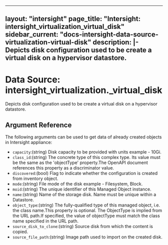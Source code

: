 
---
layout: "intersight"
page_title: "Intersight: intersight_virtualization_virtual_disk"
sidebar_current: "docs-intersight-data-source-virtualization-virtual-disk"
description: |-
Depicts disk configuration used to be create a virtual disk on a hypervisor datastore.
---

# Data Source: intersight_virtualization._virtual_disk
Depicts disk configuration used to be create a virtual disk on a hypervisor datastore.
## Argument Reference
The following arguments can be used to get data of already created objects in Intersight appliance:
* `capacity`:(string) Disk capacity to be provided with units example - 10Gi. 
* `class_id`:(string) The concrete type of this complex type. Its value must be the same as the 'objectType' property.The OpenAPI document references this property as a discriminator value. 
* `discovered`:(bool) Flag to indicate whether the configuration is created from inventory object. 
* `mode`:(string) File mode of the disk  example - Filesystem, Block. 
* `moid`:(string) The unique identifier of this Managed Object instance. 
* `name`:(string) Name of the storage disk. Name must be unique within a Datastore. 
* `object_type`:(string) The fully-qualified type of this managed object, i.e. the class name.This property is optional. The ObjectType is implied from the URL path.If specified, the value of objectType must match the class name specified in the URL path. 
* `source_disk_to_clone`:(string) Source disk from which the content is copied. 
* `source_file_path`:(string) Image path used to import on the created disk. 
